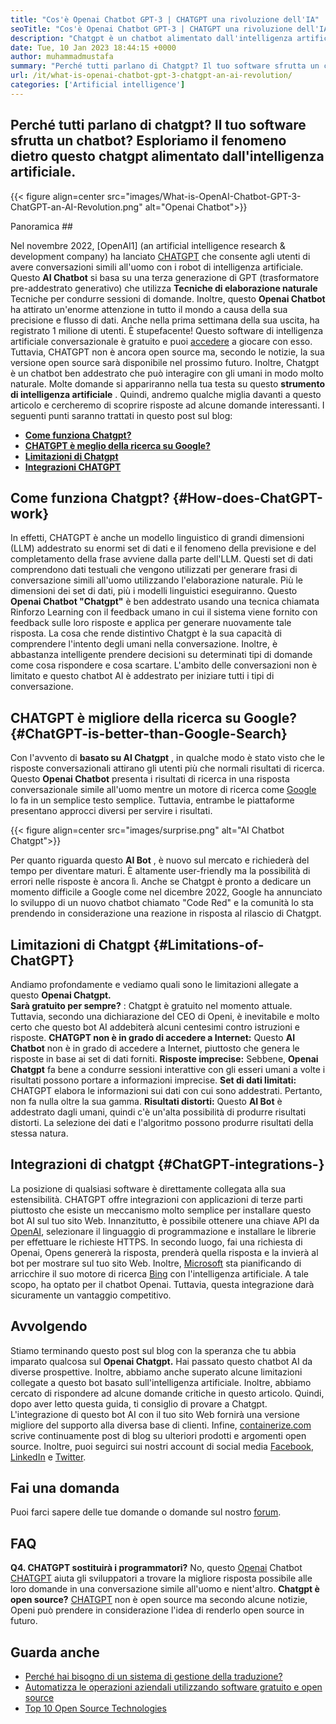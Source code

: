 ```yaml
---
title: "Cos'è Openai Chatbot GPT-3 | CHATGPT una rivoluzione dell'IA" 
seoTitle: "Cos'è Openai Chatbot GPT-3 | CHATGPT una rivoluzione dell'IA" 
description: "Chatgpt è un chatbot alimentato dall'intelligenza artificiale che interagisce con gli umani in modo naturale. Questo chatbot Openai si basa sul modello di AI di elaborazione del linguaggio chiamato GPT-3." 
date: Tue, 10 Jan 2023 18:44:15 +0000
author: muhammadmustafa
summary: "Perché tutti parlano di Chatgpt? Il tuo software sfrutta un chatbot? Esploriamo il fenomeno dietro questo chatgpt alimentato dall'intelligenza artificiale." 
url: /it/what-is-openai-chatbot-gpt-3-chatgpt-an-ai-revolution/
categories: ['Artificial intelligence']
---
```


## Perché tutti parlano di chatgpt? Il tuo software sfrutta un chatbot? Esploriamo il fenomeno dietro questo chatgpt alimentato dall'intelligenza artificiale.

{{< figure align=center src="images/What-is-OpenAI-Chatbot-GPT-3-ChatGPT-an-AI-Revolution.png" alt="Openai Chatbot">}}


Panoramica ##

Nel novembre 2022, [OpenAI1] (an artificial intelligence research & development company) ha lanciato [CHATGPT][2] che consente agli utenti di avere conversazioni simili all'uomo con i robot di intelligenza artificiale. Questo  **AI Chatbot** si basa su una terza generazione di GPT (trasformatore pre-addestrato generativo) che utilizza  **Tecniche di elaborazione naturale**  Tecniche per condurre sessioni di domande. Inoltre, questo **Openai Chatbot**  ha attirato un'enorme attenzione in tutto il mondo a causa della sua precisione e flusso di dati. Anche nella prima settimana della sua uscita, ha registrato 1 milione di utenti. È stupefacente!
Questo software di intelligenza artificiale conversazionale è gratuito e puoi [accedere][3] a giocare con esso. Tuttavia, CHATGPT non è ancora open source ma, secondo le notizie, la sua versione open source sarà disponibile nel prossimo futuro. Inoltre, Chatgpt è un chatbot ben addestrato che può interagire con gli umani in modo molto naturale. Molte domande si appariranno nella tua testa su questo  **strumento di intelligenza artificiale**  . Quindi, andremo qualche miglia davanti a questo articolo e cercheremo di scoprire risposte ad alcune domande interessanti.
I seguenti punti saranno trattati in questo post sul blog:
*  **[Come funziona Chatgpt?][4]**  
*  **[CHATGPT è meglio della ricerca su Google?][5]**  
*  **[Limitazioni di Chatgpt][6]**  
*  **[Integrazioni CHATGPT][7]**  

## Come funziona Chatgpt? {#How-does-ChatGPT-work}

In effetti, CHATGPT è anche un modello linguistico di grandi dimensioni (LLM) addestrato su enormi set di dati e il fenomeno della previsione e del completamento della frase avviene dalla parte dell'LLM. Questi set di dati comprendono dati testuali che vengono utilizzati per generare frasi di conversazione simili all'uomo utilizzando l'elaborazione naturale. Più le dimensioni dei set di dati, più i modelli linguistici eseguiranno.
Questo  **Openai Chatbot "Chatgpt"**  è ben addestrato usando una tecnica chiamata Rinforzo Learning con il feedback umano in cui il sistema viene fornito con feedback sulle loro risposte e applica per generare nuovamente tale risposta. La cosa che rende distintivo Chatgpt è la sua capacità di comprendere l'intento degli umani nella conversazione. Inoltre, è abbastanza intelligente prendere decisioni su determinati tipi di domande come cosa rispondere e cosa scartare. L'ambito delle conversazioni non è limitato e questo chatbot AI è addestrato per iniziare tutti i tipi di conversazione.

## CHATGPT è migliore della ricerca su Google? {#ChatGPT-is-better-than-Google-Search}

Con l'avvento di  **basato su AI Chatgpt** , in qualche modo è stato visto che le risposte conversazionali attirano gli utenti più che normali risultati di ricerca. Questo **Openai Chatbot**  presenta i risultati di ricerca in una risposta conversazionale simile all'uomo mentre un motore di ricerca come [Google][8] lo fa in un semplice testo semplice. Tuttavia, entrambe le piattaforme presentano approcci diversi per servire i risultati.

{{< figure align=center src="images/surprise.png" alt="AI Chatbot Chatgpt">}}

Per quanto riguarda questo  **AI Bot**  , è nuovo sul mercato e richiederà del tempo per diventare maturi. È altamente user-friendly ma la possibilità di errori nelle risposte è ancora lì. Anche se Chatgpt è pronto a dedicare un momento difficile a Google come nel dicembre 2022, Google ha annunciato lo sviluppo di un nuovo chatbot chiamato "Code Red" e la comunità lo sta prendendo in considerazione una reazione in risposta al rilascio di Chatgpt.

## Limitazioni di Chatgpt {#Limitations-of-ChatGPT}

Andiamo profondamente e vediamo quali sono le limitazioni allegate a questo  **Openai Chatgpt.**  
 **Sarà gratuito per sempre?** : Chatgpt è gratuito nel momento attuale. Tuttavia, secondo una dichiarazione del CEO di Openi, è inevitabile e molto certo che questo bot AI addebiterà alcuni centesimi contro istruzioni e risposte.
 **CHATGPT non è in grado di accedere a Internet:**  Questo **AI Chatbot** non è in grado di accedere a Internet, piuttosto che genera le risposte in base ai set di dati forniti.
 **Risposte imprecise:**  Sebbene, **Openai Chatgpt** fa bene a condurre sessioni interattive con gli esseri umani a volte i risultati possono portare a informazioni imprecise.
 **Set di dati limitati:**  CHATGPT elabora le informazioni sui dati con cui sono addestrati. Pertanto, non fa nulla oltre la sua gamma.
 **Risultati distorti:**  Questo **AI Bot** è addestrato dagli umani, quindi c'è un'alta possibilità di produrre risultati distorti. La selezione dei dati e l'algoritmo possono produrre risultati della stessa natura.

## Integrazioni di chatgpt  {#ChatGPT-integrations-}

La posizione di qualsiasi software è direttamente collegata alla sua estensibilità. CHATGPT offre integrazioni con applicazioni di terze parti piuttosto che esiste un meccanismo molto semplice per installare questo bot AI sul tuo sito Web. Innanzitutto, è possibile ottenere una chiave API da [OpenAI][1], selezionare il linguaggio di programmazione e installare le librerie per effettuare le richieste HTTPS. In secondo luogo, fai una richiesta di Openai, Opens genererà la risposta, prenderà quella risposta e la invierà al bot per mostrare sul tuo sito Web.
Inoltre, [Microsoft][9] sta pianificando di arricchire il suo motore di ricerca [Bing][10] con l'intelligenza artificiale. A tale scopo, ha optato per il chatbot Openai. Tuttavia, questa integrazione darà sicuramente un vantaggio competitivo.

## Avvolgendo
Stiamo terminando questo post sul blog con la speranza che tu abbia imparato qualcosa sul  **Openai Chatgpt.**  Hai passato questo chatbot AI da diverse prospettive. Inoltre, abbiamo anche superato alcune limitazioni collegate a questo bot basato sull'intelligenza artificiale. Inoltre, abbiamo cercato di rispondere ad alcune domande critiche in questo articolo. Quindi, dopo aver letto questa guida, ti consiglio di provare a Chatgpt. L'integrazione di questo bot AI con il tuo sito Web fornirà una versione migliore del supporto alla diversa base di clienti.
Infine, [containerize.com][11] scrive continuamente post di blog su ulteriori prodotti e argomenti open source. Inoltre, puoi seguirci sui nostri account di social media [Facebook][12], [LinkedIn][13] e [Twitter][14].

## Fai una domanda
Puoi farci sapere delle tue domande o domande sul nostro [forum][15].

## FAQ
 **Q4. CHATGPT sostituirà i programmatori?** 
No, questo [Openai][1] Chatbot [CHATGPT][2] aiuta gli sviluppatori a trovare la migliore risposta possibile alle loro domande in una conversazione simile all'uomo e nient'altro.
 **Chatgpt è open source?** 
[CHATGPT][2] non è open source ma secondo alcune notizie, Openi può prendere in considerazione l'idea di renderlo open source in futuro.

## Guarda anche
  * [Perché hai bisogno di un sistema di gestione della traduzione?][16]
  * [Automatizza le operazioni aziendali utilizzando software gratuito e open source][17]
  * [Top 10 Open Source Technologies][18]



 [1]: https://openai.com/
 [2]: https://chat.openai.com/chat
 [3]: https://chat.openai.com/
 [4]: #How-does-ChatGPT-work
 [5]: #ChatGPT-is-better-than-Google-Search
 [6]: #Limitations-of-ChatGPT
 [7]: #ChatGPT-integrations-
 [8]: https://www.google.com/
 [9]: https://www.microsoft.com/en-pk
 [10]: https://www.bing.com/
 [11]: https://www.containerize.com/
 [12]: https://web.facebook.com/containerize
 [13]: https://www.linkedin.com/company/containerize/
 [14]: https://twitter.com/containerize_co
 [15]: https://forum.containerize.com/
 [16]: https://blog.containerize.com/software-development/why-do-you-need-a-translation-management-system/
 [17]: https://blog.containerize.com/blogging/automate-business-operations-using-open-source-software/
 [18]: https://blog.containerize.com/backup-and-sync-software/top-10-open-source-trending-technologies-of-2022/
